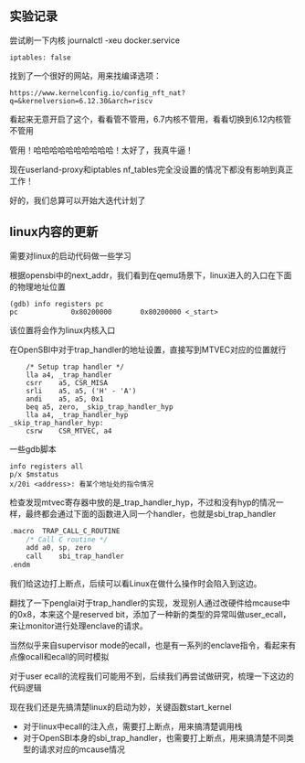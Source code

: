 ## 实验记录
尝试刷一下内核
journalctl -xeu docker.service
```
iptables: false
```
找到了一个很好的网站，用来找编译选项：
```
https://www.kernelconfig.io/config_nft_nat?q=&kernelversion=6.12.30&arch=riscv
```
看起来无意开启了这个，看看管不管用，6.7内核不管用，看看切换到6.12内核管不管用

管用！哈哈哈哈哈哈哈哈哈哈！太好了，我真牛逼！

现在userland-proxy和iptables nf_tables完全没设置的情况下都没有影响到真正工作！

好的，我们总算可以开始大迭代计划了

## linux内容的更新
需要对linux的启动代码做一些学习

根据opensbi中的next_addr，我们看到在qemu场景下，linux进入的入口在下面的物理地址位置
```
(gdb) info registers pc
pc             0x80200000       0x80200000 <_start>
```
该位置将会作为linux内核入口

在OpenSBI中对于trap_handler的地址设置，直接写到MTVEC对应的位置就行
```shell
	/* Setup trap handler */
	lla	a4, _trap_handler
	csrr	a5, CSR_MISA
	srli	a5, a5, ('H' - 'A')
	andi	a5, a5, 0x1
	beq	a5, zero, _skip_trap_handler_hyp
	lla	a4, _trap_handler_hyp
_skip_trap_handler_hyp:
	csrw	CSR_MTVEC, a4
```
一些gdb脚本
```
info registers all
p/x $mstatus
x/20i <address>: 看某个地址处的指令情况
```
检查发现mtvec寄存器中放的是_trap_handler_hyp，不过和没有hyp的情况一样，最终都会通过下面的函数进入同一个handler，也就是sbi_trap_handler
```C
.macro	TRAP_CALL_C_ROUTINE
	/* Call C routine */
	add	a0, sp, zero
	call	sbi_trap_handler
.endm
```
我们给这边打上断点，后续可以看Linux在做什么操作时会陷入到这边。

翻找了一下penglai对于trap_handler的实现，发现别人通过改硬件给mcause中的0x8，本来这个是reserved bit，添加了一种新的类型的异常叫做user_ecall，来让monitor进行处理enclave的请求。

当然似乎来自supervisor mode的ecall，也是有一系列的enclave指令，看起来有点像ocall和ecall的同时模拟

对于user ecall的流程我们可能用不到，后续我们再尝试做研究，梳理一下这边的代码逻辑

现在我们还是先搞清楚linux的启动为妙，关键函数start_kernel
- 对于linux中ecall的注入点，需要打上断点，用来搞清楚调用栈
- 对于OpenSBI本身的sbi_trap_handler，也需要打上断点，用来搞清楚不同类型的请求对应的mcause情况